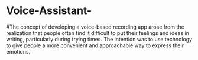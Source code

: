 # Voice-Assistant-
#The concept of developing a voice-based recording app arose from the realization that people often find it difficult to put their feelings and ideas in writing, particularly during trying times. The intention was to use technology to give people a more convenient and approachable way to express their emotions.
